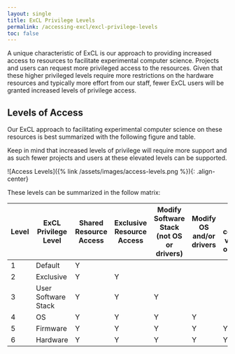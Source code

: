 ```yaml
---
layout: single
title: ExCL Privilege Levels
permalink: /accessing-excl/excl-privilege-levels
toc: false
---
```


A unique characteristic of ExCL is our approach to providing increased access to resources to facilitate experimental computer science. Projects and users can request more privileged access to the resources. Given that these higher privileged levels require more restrictions on the hardware resources and typically more effort from our staff, fewer ExCL users will be granted increased levels of privilege access.

## Levels of Access
Our ExCL approach to facilitating experimental computer science on these resources is best summarized with the following figure and table.

Keep in mind that increased levels of privilege will require more support and as such fewer projects and users at these elevated levels can be supported.

![Access Levels]({% link /assets/images/access-levels.png %}){: .align-center}

These levels can be summarized in the follow matrix:

| Level | ExCL Privilege Level | Shared Resource Access | Exclusive Resource Access | Modify Software Stack (not OS or drivers) | Modify OS and/or drivers | Modify hardware configuration via firmware or other tools | Reconfigure hardware |
|-------|----------------------|------------------------|---------------------------|-------------------------------------------|--------------------------|-----------------------------------------------------------|----------------------|
| 1     | Default              | Y                      |                           |                                           |                          |                                                           |                      |
| 2     | Exclusive            | Y                      | Y                         |                                           |                          |                                                           |                      |
| 3     | User Software Stack  | Y                      | Y                         | Y                                         |                          |                                                           |                      |
| 4     | OS                   | Y                      | Y                         | Y                                         | Y                        |                                                           |                      |
| 5     | Firmware             | Y                      | Y                         | Y                                         | Y                        | Y                                                         |                      |
| 6     | Hardware             | Y                      | Y                         | Y                                         | Y                        | Y                                                         | Y                    |

